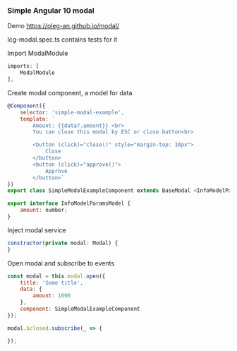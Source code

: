 ### Simple Angular 10 modal
Demo https://oleg-an.github.io/modal/

lcg-modal.spec.ts contains tests for it

Import ModalModule
```js
imports: [
    ModalModule
],
```

Create modal component, a model for data

```js
@Component({
    selector: 'simple-modal-example',
    template: `
        Amount: {{data?.amount}} <br>
        You can close this modal by ESC or close button<br>

        <button (click)="close()" style="margin-top: 10px">
            Close
        </button>
        <button (click)="approve()">
            Approve
        </button>`
})
export class SimpleModalExampleComponent extends BaseModal <InfoModelParamsModel> {}

export interface InfoModelParamsModel {
    amount: number;
}
```
Inject modal service
```js
constructor(private modal: Modal) {
}
```

Open modal and subscribe to events
```js
const modal = this.modal.open({
    title: 'Some title',
    data: {
        amount: 1000
    },
    component: SimpleModalExampleComponent
});

modal.$closed.subscribe(_ => {

});
```
